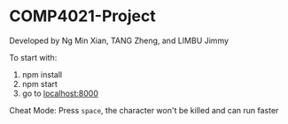 # COMP4021-Project

Developed by Ng Min Xian, TANG Zheng, and LIMBU Jimmy   

To start with:
1. npm install
2. npm start
3. go to [localhost:8000](http://localhost:8000)

Cheat Mode:
Press `space`, the character won't be killed and can run faster
